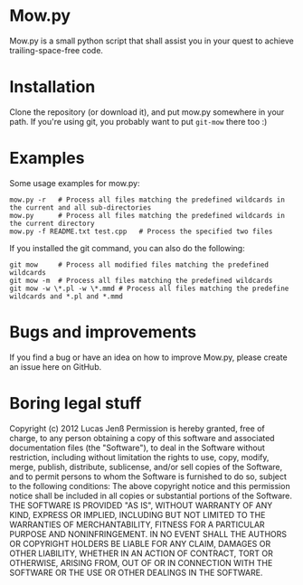 # Mow.py

Mow.py is a small python script that shall assist you in your quest to achieve
trailing-space-free code.


# Installation

Clone the repository (or download it), and put mow.py somewhere in your path. If you're
using git, you probably want to put `git-mow` there too :)


# Examples

Some usage examples for mow.py:

	mow.py -r	# Process all files matching the predefined wildcards in the current and all sub-directories
	mow.py 		# Process all files matching the predefined wildcards in the current directory
	mow.py -f README.txt test.cpp	# Process the specified two files

If you installed the git command, you can also do the following:

	git mow		# Process all modified files matching the predefined wildcards
	git mow -m	# Process all files matching the predefined wildcards
	git mow -w \*.pl -w \*.mmd # Process all files matching the predefine wildcards and *.pl and *.mmd


# Bugs and improvements

If you find a bug or have an idea on how to improve Mow.py, please create an issue here on GitHub.


# Boring legal stuff

Copyright (c) 2012 Lucas Jenß
Permission is hereby granted, free of charge, to any person obtaining a copy of this software and associated documentation files (the "Software"), to deal in the Software without restriction, including without limitation the rights to use, copy, modify, merge, publish, distribute, sublicense, and/or sell copies of the Software, and to permit persons to whom the Software is furnished to do so, subject to the following conditions:
The above copyright notice and this permission notice shall be included in all copies or substantial portions of the Software.
THE SOFTWARE IS PROVIDED "AS IS", WITHOUT WARRANTY OF ANY KIND, EXPRESS OR IMPLIED, INCLUDING BUT NOT LIMITED TO THE WARRANTIES OF MERCHANTABILITY, FITNESS FOR A PARTICULAR PURPOSE AND NONINFRINGEMENT. IN NO EVENT SHALL THE AUTHORS OR COPYRIGHT HOLDERS BE LIABLE FOR ANY CLAIM, DAMAGES OR OTHER LIABILITY, WHETHER IN AN ACTION OF CONTRACT, TORT OR OTHERWISE, ARISING FROM, OUT OF OR IN CONNECTION WITH THE SOFTWARE OR THE USE OR OTHER DEALINGS IN THE SOFTWARE.

